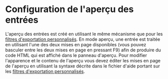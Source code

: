 # Configuration de l'aperçu des entrées

L'aperçu des entrées est créé en utilisant le même mécanisme que pour les [filtres d'exportation personnalisés](CustomExports.html). En mode aperçu, une entrée est traitée en utilisant l'une des deux mises en page disponibles (vous pouvez basculer entre les deux mises en page en pressant F9) afin de produire du code HTML qui est affiché dans le panneau d'aperçu. Pour modifier l'apparence et le contenu de l'aperçu vous devez éditer les mises en page de l'aperçu en utilisant la syntaxe décrite dans le fichier d'aide portant sur les [filtres d'exportation personnalisés](CustomExports.html).
